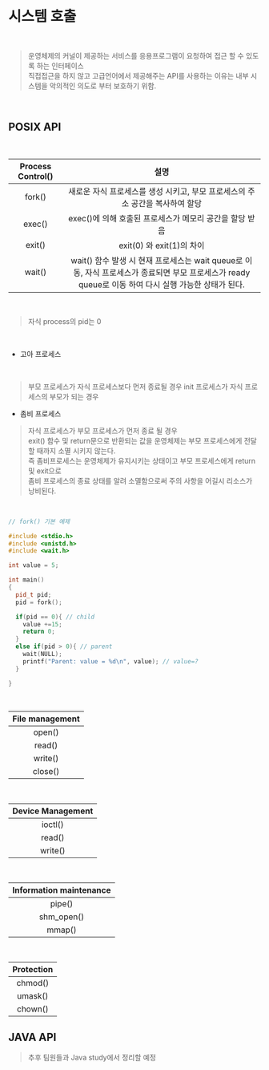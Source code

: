 # 시스템 호출

</br>

> 운영체제의 커널이 제공하는 서비스를 응용프로그램이 요청하여 접근 할 수 있도록 하는 인터페이스  
> 직접접근을 하지 않고 고급언어에서 제공해주는 API를 사용하는 이유는 내부 시스템을 악의적인 의도로 부터 보호하기 위함.

</br>

## POSIX API

</br>

| Process Control() |                                                                         설명                                                                          |
| :---------------: | :---------------------------------------------------------------------------------------------------------------------------------------------------: |
|      fork()       |                                     새로운 자식 프로세스를 생성 시키고, 부모 프로세스의 주소 공간을 복사하여 할당                                     |
|      exec()       |                                                exec()에 의해 호출된 프로세스가 메모리 공간을 할당 받음                                                |
|      exit()       |                                                               exit(0) 와 exit(1)의 차이                                                               |
|      wait()       | wait() 함수 발생 시 현재 프로세스는 wait queue로 이동, 자식 프로세스가 종료되면 부모 프로세스가 ready queue로 이동 하여 다시 실행 가능한 상태가 된다. |

</br>

> 자식 process의 pid는 0

</br>

- 고아 프로세스

</br>

> 부모 프로세스가 자식 프로세스보다 먼저 종료될 경우 init 프로세스가 자식 프로세스의 부모가 되는 경우

- 좀비 프로세스

> 자식 프로세스가 부모 프로세스가 먼저 종료 될 경우  
> exit() 함수 및 return문으로 반환되는 값을 운영체제는 부모 프로세스에게 전달 할 때까지 소멸 시키지 않는다.  
> 즉 좀비프로세스는 운영체제가 유지시키는 상태이고 부모 프로세스에게 return 및 exit으로  
> 좀비 프로세스의 종료 상태를 알려 소멸함으로써 주의 사항을 어길시 리소스가 낭비된다.

</br>

```cpp
// fork() 기본 예제

#include <stdio.h>
#include <unistd.h>
#include <wait.h>

int value = 5;

int main()
{
  pid_t pid;
  pid = fork();

  if(pid == 0){ // child
    value +=15;
    return 0;
  }
  else if(pid > 0){ // parent
    wait(NULL);
    printf("Parent: value = %d\n", value); // value=?
  }

}

```

</br>

| File management |
| :-------------: |
|     open()      |
|     read()      |
|     write()     |
|     close()     |

</br>

| Device Management |
| :---------------: |
|      ioctl()      |
|      read()       |
|      write()      |

</br>

| Information maintenance |
| :---------------------: |
|         pipe()          |
|       shm_open()        |
|         mmap()          |

</br>

| Protection |
| :--------: |
|  chmod()   |
|  umask()   |
|  chown()   |

## JAVA API

> 추후 팀원들과 Java study에서 정리할 예정
